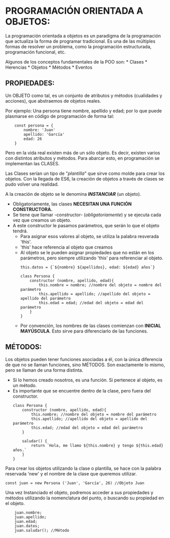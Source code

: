 # PROGRAMACIÓN ORIENTADA A OBJETOS:
La programación orientada a objetos es un paradigma de la programación que actualiza la forma de programar tradicional.
Es una de las múltiples formas de resolver un problema, como la programación estructurada, programación funcional, etc.

Algunos de los conceptos fundamentales de la POO son:
    * Clases
    * Herencias
    * Objetos
    * Métodos
    * Eventos

## PROPIEDADES:
Un OBJETO como tal, es un conjunto de atributos y métodos (cualidades y acciones), que abstraemos de objetos reales.

Por ejemplo: Una persona tiene nombre, apellido y edad; por lo que puede plasmarse en código de programación de forma tal:
~~~
    const persona = {
        nombre: 'Juan'
        apellido: 'García'
        edad: 26
    }
~~~

Pero en la vida real existen más de un sólo objeto. Es decir, existen varios con distintos atributos y métodos.
Para abarcar esto, en programación se implementan las CLASES.

Las Clases serían un tipo de "_plantilla_" que sirve como molde para crear los objetos.
Con la llegada de ES6, la creación de objetos a través de clases se pudo volver una realidad.

A la creación de objeto se le denomina **_INSTANCIAR_** (un objeto).
* Obligatoriamente, las clases **NECESITAN UNA FUNCIÓN CONSTRUCTORA.**
* Se tiene que llamar -constructor- (_obligatoriamente_) y se ejecuta cada vez que creamos un objeto.
* A este constructor le pasamos parámetros, que serán lo que el objeto tendrá.
    * Para asignar esos valores al objeto, se utiliza la palabra resverada 'this'.
    * 'this' hace referencia al objeto que creamos
    * Al objeto se le pueden asignar propiedades que no están en los parámetros, pero siempre utilizando 'this' para referenciar al objeto.
        ~~~
       this.datos = {`${nombre} ${apellidos}, edad: ${edad} años`}
        ~~~
        ~~~
        class Persona {
            constructor (nombre, apellido, edad){
                this.nombre = nombre; //nombre del objeto = nombre del parámetro
                this.apellido = apellido; //apellido del objeto = apellido del parámetro
                this.edad = edad; //edad del objeto = edad del parámetro
            }
        }
        ~~~
    * Por convención, los nombres de las clases comienzan con **INICIAL MAYÚSCULA**. Esto sirve para diferenciarlo de las funciones.
        
## MÉTODOS:
Los objetos pueden tener funciones asociadas a él, con la única diferencia de que no se llaman funciones, sino MÉTODOS.
Son exactamente lo mismo, pero se llaman de una forma distinta.
* Si lo hemos creado nosotros, es una función. Si pertenece al objeto, es un método.
* Es importante que se encuentre dentro de la clase, pero fuera del constructor.
    ~~~
    class Persona {
        constructor (nombre, apellido, edad){
            this.nombre; //nombre del objeto = nombre del parámetro
            this.apellido; //apellido del objeto = apellido del parámetro
            this.edad; //edad del objeto = edad del parámetro
        }

        saludar() {
            return `Hola, me llamo ${this.nombre} y tengo ${this.edad} años.`
        }
    }
    ~~~

Para crear los objetos utilizando la clase o plantilla, se hace con la palabra reservada 'new' y el nombre de la clase que queremos utilizar.
~~~
const juan = new Persona ('Juan', 'García', 26) //Objeto Juan
~~~

Una vez Instanciado el objeto, podremos acceder a sus propiedades y métodos utilizando la nomenclatura del punto, o buscando su propiedad en el objeto.
~~~
    juan.nombre;
    juan.apellido;
    juan.edad;
    juan.datos;
    juan.saludar(); //Método
~~~